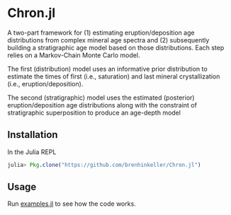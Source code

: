 # Chron.jl

A two-part framework for (1) estimating eruption/deposition age distributions from complex mineral age spectra and (2) subsequently building a stratigraphic age model based on those distributions. Each step relies on a Markov-Chain Monte Carlo model.                                             

The first (distribution) model uses an informative prior distribution to estimate the times of first (i.e., saturation) and last  mineral crystallization (i.e., eruption/deposition).                                                         

The second (stratigraphic) model uses the estimated (posterior) eruption/deposition age distributions along with the constraint of stratigraphic superposition to produce an age-depth model                                                      

## Installation

In the Julia REPL
```Julia
julia> Pkg.clone("https://github.com/brenhinkeller/Chron.jl")
```

## Usage

Run [examples.jl](examples/examples.jl) to see how the code works.
